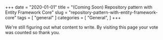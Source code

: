+++
date = "2020-01-01"
title = "(Coming Soon) Repository pattern with Entity Framework Core"
slug = "repository-pattern-with-entity-framework-core"
tags = [
    "general"
]
categories = [
    "General",
]
+++

We're still figuring out what content to write. By visiting this page your vote was counted so thank you.